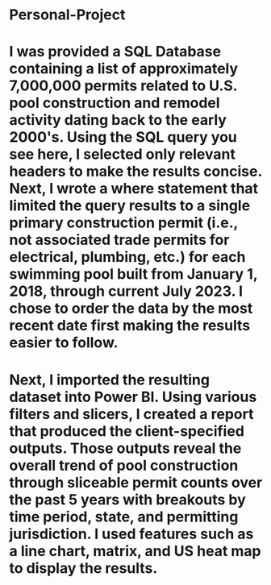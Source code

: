 # Personal-Project

# I was provided a SQL Database containing a list of approximately 7,000,000 permits related to U.S. pool construction and remodel activity dating back to the early 2000's. Using the SQL query you see here, I selected only relevant headers to make the results concise. Next, I wrote a where statement that limited the query results to a single primary construction permit (i.e., not associated trade permits for electrical, plumbing, etc.) for each swimming pool built from January 1, 2018, through current July 2023. I chose to order the data by the most recent date first making the results easier to follow. 

# Next, I imported the resulting dataset into Power BI. Using various filters and slicers, I created a report that produced the client-specified outputs.  Those outputs reveal the overall trend of pool construction through sliceable permit counts over the past 5 years with breakouts by time period, state, and permitting jurisdiction. I used features such as a line chart, matrix, and US heat map to display the results.
